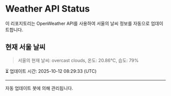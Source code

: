 
# Weather API Status

이 리포지토리는 OpenWeather API를 사용하여 서울의 날씨 정보를 자동으로 업데이트합니다.

## 현재 서울 날씨
> 서울의 현재 날씨: overcast clouds, 온도: 20.86°C, 습도: 79%

⏳ 업데이트 시간: 2025-10-12 08:29:33 (UTC)

---
자동 업데이트 봇에 의해 관리됩니다.
